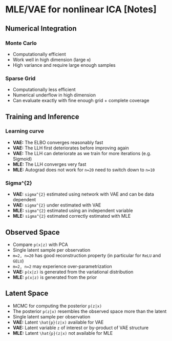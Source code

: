 # MLE/VAE for nonlinear ICA [Notes]

## Numerical Integration
### Monte Carlo
- Computationally efficient
- Work well in high dimension (large `m`)
- High variance and require large enough samples

### Sparse Grid
- Computationally less efficient
- Numerical underflow in high dimension 
- Can evaluate exactly with fine enough grid + complete coverage

## Training and Inference
### Learning curve
- **VAE:** The ELBO converges reasonably fast
- **VAE:** The LLH first deteriorates before improving again
- **VAE:** The LLH can deteriorate as we train for more iterations (e.g. Sigmoid)
- **MLE:** The LLH converges very fast
- **MLE:** Autograd does not work for `n=20` need to switch down to `n=10`

### Sigma^{2}
- **VAE:** `sigma^{2}` estimated using network with VAE and can be data dependent
- **VAE:** `sigma^{2}` under estimated with VAE 
- **MLE:** `sigma^{2}` estimated using an independent variable
- **MLE:** `sigma^{2}` estimated correctly estimated with MLE 

## Observed Space
- Compare `p(x|z)` with PCA
- Single latent sample per observation
- `m=2, n=20` has good reconstruction property (in particular for `ReLU` and `GELU`)
- `m=2, n=2` may experience over-parametrization
- **VAE:** `p(x|z)` is generated from the variational distribution
- **MLE:** `p(x|z)` is generated from the prior

## Latent Space
- MCMC for computing the posterior `p(z|x)`
- The posterior `p(z|x)` resembles the observed space more than the latent
- Single latent sample per observation
- **VAE:** Latent `\hat{p}(z|x)` available for VAE 
- **VAE:** Latent variable `z` of interest or by-product of VAE structure
- **MLE:** Latent `\hat{p}(z|x)` not available for MLE
